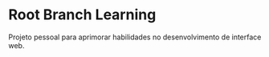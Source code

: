 # Root Branch Learning 
Projeto pessoal para aprimorar habilidades no desenvolvimento de interface web.

